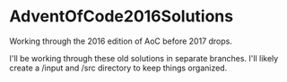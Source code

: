 # AdventOfCode2016Solutions
Working through the 2016 edition of AoC before 2017 drops.

I'll be working through these old solutions in separate branches. I'll likely create a /input and /src directory to keep
things organized.